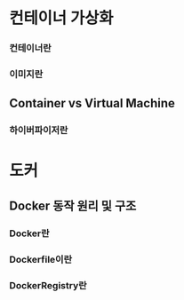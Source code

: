 # 컨테이너 가상화
### 컨테이너란
### 이미지란
## Container vs Virtual Machine
### 하이버파이저란
# 도커
## Docker 동작 원리 및 구조
### Docker란
### Dockerfile이란
### DockerRegistry란
